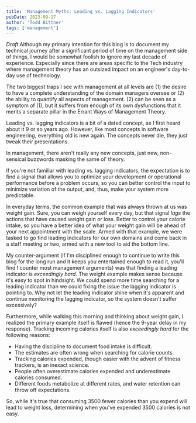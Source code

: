 ```yaml
---
title: 'Management Myths: Leading vs. Lagging Indicators'
pubDate: 2023-09-17
author: 'Todd Bittner'
tags: ['management']
---
```


_Draft_
Although my primary intention for this blog is to document my technical journey
after a significant period of time on the management side of things, I would be somewhat
foolish to ignore my last decade of experience.  Especially since there are areas specific to
the Tech industry where management theory has an outsized impact on an engineer's day-to-day
use of technology.

The two biggest traps I see with management at all levels are (1) the desire to have a complete
understanding of the domain managers oversee or (2) the ability to quantify all aspects of 
management.  (2) can be seen as a symptom of (1), but it suffers from enough of its own 
dysfunctions that it merits a separate pillar in the Errant Ways of Management Theory.

Leading vs. lagging indicators is a bit of a dated concept, as I first heard about it 9 or so 
years ago.  However, like most concepts in software engineering, everything old is new again.
The concepts never die, they just tweak their presentations.  

In management, there aren't really any new concepts, just new, non-sensical buzzwords masking 
the same ol' theory.  

If you're not familiar with leading vs. lagging indicators, the expectation is to find a signal
that allows you to optimize your development or operational performance before a problem occurs,
so you can better control the input to minimize variation of the output, and, thus, make your 
system more predictable.

In everyday terms, the common example that was always thrown at us was weight gain.  Sure, you 
can weigh yourself every day, but that signal _lags_ the actions that have caused weight gain or
loss.  Better to control your calorie intake, so you have a better idea of what your weight gain
will be ahead of your next appointment with the scale.  Armed with that example, we were tasked 
to go find leading indicators for our own domains and come back in a staff meeting or two, armed 
with a new tool to aid the bottom line.

My counter-argument (if I'm disciplined enough to continue to write this blog for the long run and 
it keeps you entertained enough to read it, you'll find I counter most management arguments) was that
finding a leading indicator is _exceedingly hard_.  The weight example makes sense because it's easy
to spot in hindsight.  We could spend more time searching for a leading indicator than we could fixing
the issue the lagging indicator is pointing to.  Why not let the leading indicator shine when it's 
apparent and continue monitoring the lagging indicator, so the system doesn't suffer excessively?

Furthermore, while walking this morning and thinking about weight gain, I realized the primary example
itself is flawed (hence the 9-year delay in my response).  Tracking incoming calories itself is also 
_exceedingly hard_ for the following reasons:

* Having the discipline to document food intake is difficult.
* The estimates are often wrong when searching for calorie counts.
* Tracking calories expended, though easier with the advent of fitness trackers, is an inexact science.
* People often overestimate calories expended and underestimate calories consumed.
* Different foods metabolize at different rates, and water retention can throw off expectations.

So, while it's true that consuming 3500 fewer calories than you expend will lead to weight loss, determining
when you've expended 3500 calories is not easy.

